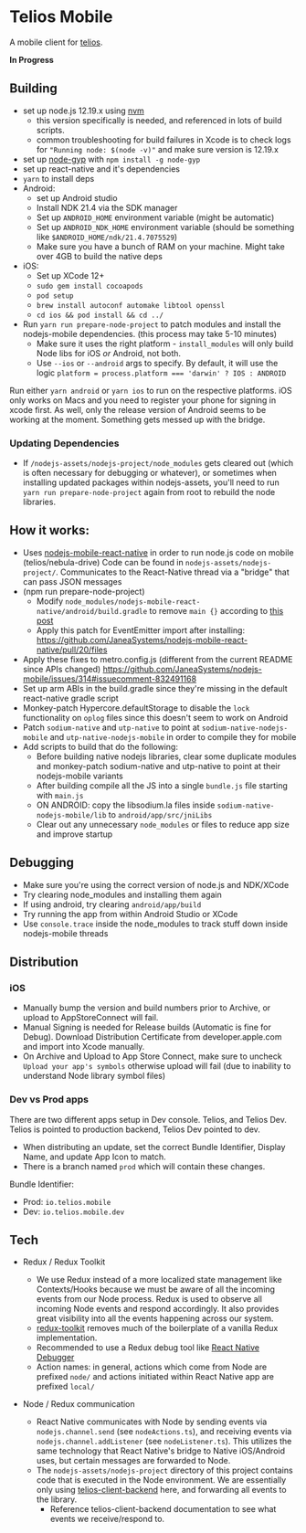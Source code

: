 # Telios Mobile

A mobile client for [telios](https://telios.io).

**In Progress**

## Building

- set up node.js 12.19.x using [nvm](https://github.com/nvm-sh/nvm)
  - this version specifically is needed, and referenced in lots of build scripts.
  - common troubleshooting for build failures in Xcode is to check logs for `"Running node: $(node -v)"` and make sure version is 12.19.x
- set up [node-gyp](https://www.npmjs.com/package/node-gyp) with `npm install -g node-gyp`
- set up react-native and it's dependencies
- `yarn` to install deps
- Android:
  - set up Android studio
  - Install NDK 21.4 via the SDK manager
  - Set up `ANDROID_HOME` environment variable (might be automatic)
  - Set up `ANDROID_NDK_HOME` environment variable (should be something like `$ANDROID_HOME/ndk/21.4.7075529`)
  - Make sure you have a bunch of RAM on your machine. Might take over 4GB to build the native deps
- iOS:
  - Set up XCode 12+
  - `sudo gem install cocoapods`
  - `pod setup`
  - `brew install autoconf automake libtool openssl`
  - `cd ios && pod install && cd ../`
- Run `yarn run prepare-node-project` to patch modules and install the nodejs-mobile dependencies. (this process may take 5-10 minutes)
  - Make sure it uses the right platform - `install_modules` will only build Node libs for iOS _or_ Android, not both.
  - Use `--ios` or `--android` args to specify. By default, it will use the logic `platform = process.platform === 'darwin' ? IOS : ANDROID`

Run either `yarn android` or `yarn ios` to run on the respective platforms. iOS only works on Macs and you need to register your phone for signing in xcode first. As well, only the release version of Android seems to be working at the moment. Something gets messed up with the bridge.

### Updating Dependencies

- If `/nodejs-assets/nodejs-project/node_modules` gets cleared out (which is often necessary for debugging or whatever), or sometimes when installing updated packages within nodejs-assets, you'll need to run `yarn run prepare-node-project` again from root to rebuild the node libraries.

## How it works:

- Uses [nodejs-mobile-react-native](https://github.com/nodejs-mobile/nodejs-mobile-react-native) in order to run node.js code on mobile (telios/nebula-drive) Code can be found in `nodejs-assets/nodejs-project/`. Communicates to the React-Native thread via a "bridge" that can pass JSON messages
- (npm run prepare-node-project)
  - Modify `node_modules/nodejs-mobile-react-native/android/build.gradle` to remove `main {}` according to [this post](https://github.com/JaneaSystems/nodejs-mobile/issues/317#issuecomment-852033823)
  - Apply this patch for EventEmitter import after installing: https://github.com/JaneaSystems/nodejs-mobile-react-native/pull/20/files
- Apply these fixes to metro.config.js (different from the current README since APIs changed) https://github.com/JaneaSystems/nodejs-mobile/issues/314#issuecomment-832491168
- Set up arm ABIs in the build.gradle since they're missing in the default react-native gradle script
- Monkey-patch Hypercore.defaultStorage to disable the `lock` functionality on `oplog` files since this doesn't seem to work on Android
- Patch `sodium-native` and `utp-native` to point at `sodium-native-nodejs-mobile` and `utp-native-nodejs-mobile` in order to compile they for mobile
- Add scripts to build that do the following:
  - Before building native nodejs libraries, clear some duplicate modules and monkey-patch sodium-native and utp-native to point at their nodejs-mobile variants
  - After building compile all the JS into a single `bundle.js` file starting with `main.js`
  - ON ANDROID: copy the libsodium.la files inside `sodium-native-nodejs-mobile/lib` to `android/app/src/jniLibs`
  - Clear out any unnecessary `node_modules` or files to reduce app size and improve startup

## Debugging

- Make sure you're using the correct version of node.js and NDK/XCode
- Try clearing node_modules and installing them again
- If using android, try clearing `android/app/build`
- Try running the app from within Android Studio or XCode
- Use `console.trace` inside the node_modules to track stuff down inside nodejs-mobile threads

## Distribution

### iOS

- Manually bump the version and build numbers prior to Archive, or upload to AppStoreConnect will fail.
- Manual Signing is needed for Release builds (Automatic is fine for Debug). Download Distribution Certificate from developer.apple.com and import into Xcode manually.
- On Archive and Upload to App Store Connect, make sure to uncheck `Upload your app's symbols` otherwise upload will fail (due to inability to understand Node library symbol files)

### Dev vs Prod apps

There are two different apps setup in Dev console. Telios, and Telios Dev. Telios is pointed to production backend, Telios Dev pointed to dev.

- When distributing an update, set the correct Bundle Identifier, Display Name, and update App Icon to match.
- There is a branch named `prod` which will contain these changes.

Bundle Identifier:

- Prod: `io.telios.mobile`
- Dev: `io.telios.mobile.dev`

## Tech

- Redux / Redux Toolkit

  - We use Redux instead of a more localized state management like Contexts/Hooks because we must be aware of all the incoming events from our Node process. Redux is used to observe all incoming Node events and respond accordingly. It also provides great visibility into all the events happening across our system.
  - [redux-toolkit](https://redux-toolkit.js.org/) removes much of the boilerplate of a vanilla Redux implementation.
  - Recommended to use a Redux debug tool like [React Native Debugger](https://github.com/jhen0409/react-native-debugger)
  - Action names: in general, actions which come from Node are prefixed `node/` and actions initiated within React Native app are prefixed `local/`

- Node / Redux communication
  - React Native communicates with Node by sending events via `nodejs.channel.send` (see `nodeActions.ts`), and receiving events via ` nodejs.channel.addListener` (see `nodeListener.ts`). This utilizes the same technology that React Native's bridge to Native iOS/Android uses, but certain messages are forwarded to Node.
  - The `nodejs-assets/nodejs-project` directory of this project contains code that is executed in the Node environment. We are essentially only using [telios-client-backend](https://github.com/Telios-org/telios-client-backend) here, and forwarding all events to the library.
    - Reference telios-client-backend documentation to see what events we receive/respond to.
